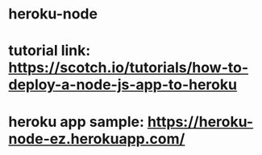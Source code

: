 # heroku-node
# tutorial link: https://scotch.io/tutorials/how-to-deploy-a-node-js-app-to-heroku
# heroku app sample: https://heroku-node-ez.herokuapp.com/